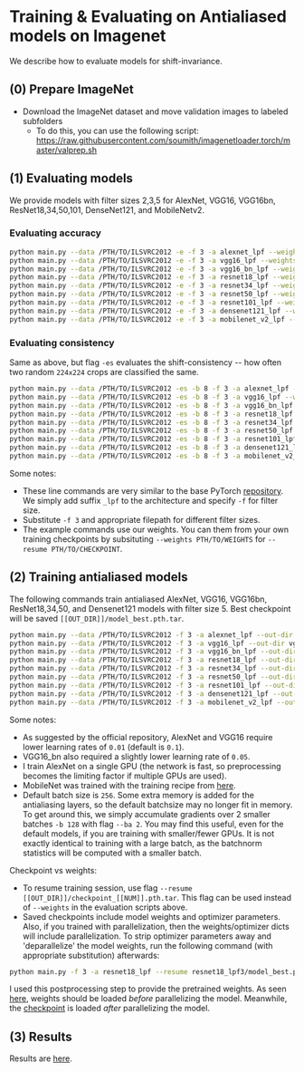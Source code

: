 
# Training & Evaluating on Antialiased models on Imagenet

We describe how to evaluate models for shift-invariance.

## (0) Prepare ImageNet

- Download the ImageNet dataset and move validation images to labeled subfolders
    - To do this, you can use the following script: https://raw.githubusercontent.com/soumith/imagenetloader.torch/master/valprep.sh

## (1) Evaluating models

We provide models with filter sizes 2,3,5 for AlexNet, VGG16, VGG16bn, ResNet18,34,50,101, DenseNet121, and MobileNetv2.

### Evaluating accuracy

```bash
python main.py --data /PTH/TO/ILSVRC2012 -e -f 3 -a alexnet_lpf --weights ./weights/alexnet_lpf3.pth.tar --gpu 0
python main.py --data /PTH/TO/ILSVRC2012 -e -f 3 -a vgg16_lpf --weights ./weights/vgg16_lpf3.pth.tar
python main.py --data /PTH/TO/ILSVRC2012 -e -f 3 -a vgg16_bn_lpf --weights ./weights/vgg16_bn_lpf3.pth.tar
python main.py --data /PTH/TO/ILSVRC2012 -e -f 3 -a resnet18_lpf --weights ./weights/resnet18_lpf3.pth.tar
python main.py --data /PTH/TO/ILSVRC2012 -e -f 3 -a resnet34_lpf --weights ./weights/resnet34_lpf3.pth.tar
python main.py --data /PTH/TO/ILSVRC2012 -e -f 3 -a resnet50_lpf --weights ./weights/resnet50_lpf3.pth.tar
python main.py --data /PTH/TO/ILSVRC2012 -e -f 3 -a resnet101_lpf --weights ./weights/resnet101_lpf3.pth.tar
python main.py --data /PTH/TO/ILSVRC2012 -e -f 3 -a densenet121_lpf --weights ./weights/densenet121_lpf3.pth.tar
python main.py --data /PTH/TO/ILSVRC2012 -e -f 3 -a mobilenet_v2_lpf --weights ./weights/mobilenet_v2_lpf3.pth.tar
```

### Evaluating consistency

Same as above, but flag `-es` evaluates the shift-consistency -- how often two random `224x224` crops are classified the same.

```bash
python main.py --data /PTH/TO/ILSVRC2012 -es -b 8 -f 3 -a alexnet_lpf --weights ./weights/alexnet_lpf3.pth.tar --gpu 0
python main.py --data /PTH/TO/ILSVRC2012 -es -b 8 -f 3 -a vgg16_lpf --weights ./weights/vgg16_lpf3.pth.tar
python main.py --data /PTH/TO/ILSVRC2012 -es -b 8 -f 3 -a vgg16_bn_lpf --weights ./weights/vgg16_bn_lpf3.pth.tar
python main.py --data /PTH/TO/ILSVRC2012 -es -b 8 -f 3 -a resnet18_lpf --weights ./weights/resnet18_lpf3.pth.tar
python main.py --data /PTH/TO/ILSVRC2012 -es -b 8 -f 3 -a resnet34_lpf --weights ./weights/resnet34_lpf3.pth.tar
python main.py --data /PTH/TO/ILSVRC2012 -es -b 8 -f 3 -a resnet50_lpf --weights ./weights/resnet50_lpf3.pth.tar
python main.py --data /PTH/TO/ILSVRC2012 -es -b 8 -f 3 -a resnet101_lpf --weights ./weights/resnet101_lpf3.pth.tar
python main.py --data /PTH/TO/ILSVRC2012 -es -b 8 -f 3 -a densenet121_lpf --weights ./weights/densenet121_lpf3.pth.tar
python main.py --data /PTH/TO/ILSVRC2012 -es -b 8 -f 3 -a mobilenet_v2_lpf --weights ./weights/mobilenet_v2_lpf3.pth.tar
```

Some notes:
- These line commands are very similar to the base PyTorch [repository](https://github.com/pytorch/examples/tree/master/imagenet). We simply add suffix `_lpf` to the architecture and specify `-f` for filter size.
- Substitute `-f 3` and appropriate filepath for different filter sizes.
- The example commands use our weights. You can them from your own training checkpoints by subsituting `--weights PTH/TO/WEIGHTS` for `--resume PTH/TO/CHECKPOINT`.

## (2) Training antialiased models

The following commands train antialiased AlexNet, VGG16, VGG16bn, ResNet18,34,50, and Densenet121 models with filter size 5. Best checkpoint will be saved `[[OUT_DIR]]/model_best.pth.tar`.

```bash
python main.py --data /PTH/TO/ILSVRC2012 -f 3 -a alexnet_lpf --out-dir alexnet_lpf3 --gpu 0 --lr .01
python main.py --data /PTH/TO/ILSVRC2012 -f 3 -a vgg16_lpf --out-dir vgg16_lpf3 --lr .01 -b 128 -ba 2
python main.py --data /PTH/TO/ILSVRC2012 -f 3 -a vgg16_bn_lpf --out-dir vgg16_bn_lpf3 --lr .05 -b 128 -ba 2
python main.py --data /PTH/TO/ILSVRC2012 -f 3 -a resnet18_lpf --out-dir resnet18_lpf3
python main.py --data /PTH/TO/ILSVRC2012 -f 3 -a resnet34_lpf --out-dir resnet34_lpf3
python main.py --data /PTH/TO/ILSVRC2012 -f 3 -a resnet50_lpf --out-dir resnet50_lpf3
python main.py --data /PTH/TO/ILSVRC2012 -f 3 -a resnet101_lpf --out-dir resnet101_lpf3
python main.py --data /PTH/TO/ILSVRC2012 -f 3 -a densenet121_lpf --out-dir densenet121_lpf3
python main.py --data /PTH/TO/ILSVRC2012 -f 3 -a mobilenet_v2_lpf --out-dir mobilenet_v2_lpf3 --lr .05 --cos_lr --wd 4e-5 --ep 150
```

Some notes:
- As suggested by the official repository, AlexNet and VGG16 require lower learning rates of `0.01` (default is `0.1`). 
- VGG16_bn also required a slightly lower learning rate of `0.05`.
- I train AlexNet on a single GPU (the network is fast, so preprocessing becomes the limiting factor if multiple GPUs are used).
- MobileNet was trained with the training recipe from [here](https://github.com/tonylins/pytorch-mobilenet-v2#training-recipe).
- Default batch size is `256`. Some extra memory is added for the antialiasing layers, so the default batchsize may no longer fit in memory. To get around this, we simply accumulate gradients over 2 smaller batches `-b 128` with flag `--ba 2`. You may find this useful, even for the default models, if you are training with smaller/fewer GPUs. It is not exactly identical to training with a large batch, as the batchnorm statistics will be computed with a smaller batch.

Checkpoint vs weights:
- To resume training session, use flag `--resume [[OUT_DIR]]/checkpoint_[[NUM]].pth.tar`. This flag can be used instead of `--weights` in the evaluation scripts above.
- Saved checkpoints include model weights and optimizer parameters. Also, if you trained with parallelization, then the weights/optimizer dicts will include parallelization. To strip optimizer parameters away and 'deparallelize' the model weights, run the following command (with appropriate substitution) afterwards:

```bash
python main.py -f 3 -a resnet18_lpf --resume resnet18_lpf3/model_best.pth.tar --save_weights resnet18_lpf3/weights.pth.tar
```

I used this postprocessing step to provide the pretrained weights. As seen [here](https://github.com/adobe/antialiased-cnns/blob/master/main.py#L265), weights should be loaded *before* parallelizing the model. Meanwhile, the [checkpoint](https://github.com/adobe/antialiased-cnns/blob/master/main.py#L308) is loaded *after* parallelizing the model.

## (3) Results

Results are [here](https://github.com/adobe/antialiased-cnns#3-results).
